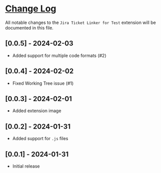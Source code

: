 # [Change Log](http://keepachangelog.com/)

All notable changes to the `Jira Ticket Linker for Test` extension will be documented in this file.

## [0.0.5] - 2024-02-03
- Added support for multiple code formats (#2)

## [0.0.4] - 2024-02-02
- Fixed Working Tree issue (#1)

## [0.0.3] - 2024-02-01
- Added extension image

## [0.0.2] - 2024-01-31
- Added support for `.js` files

## [0.0.1] - 2024-01-31
- Initial release